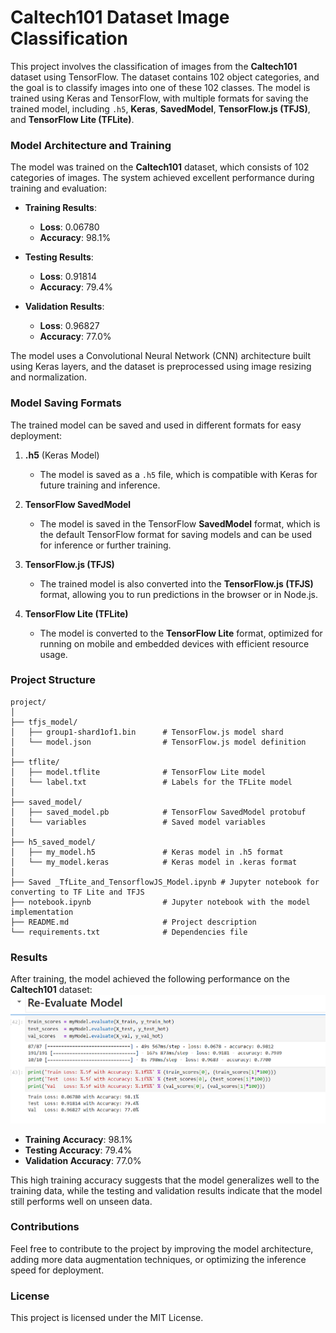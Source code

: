 
# **Caltech101 Dataset Image Classification**

This project involves the classification of images from the **Caltech101** dataset using TensorFlow. The dataset contains 102 object categories, and the goal is to classify images into one of these 102 classes. The model is trained using Keras and TensorFlow, with multiple formats for saving the trained model, including `.h5`, **Keras**, **SavedModel**, **TensorFlow.js (TFJS)**, and **TensorFlow Lite (TFLite)**.

### **Model Architecture and Training**
The model was trained on the **Caltech101** dataset, which consists of 102 categories of images. The system achieved excellent performance during training and evaluation:

- **Training Results**:
  - **Loss**: 0.06780
  - **Accuracy**: 98.1%

- **Testing Results**:
  - **Loss**: 0.91814
  - **Accuracy**: 79.4%

- **Validation Results**:
  - **Loss**: 0.96827
  - **Accuracy**: 77.0%

The model uses a Convolutional Neural Network (CNN) architecture built using Keras layers, and the dataset is preprocessed using image resizing and normalization.

### **Model Saving Formats**

The trained model can be saved and used in different formats for easy deployment:

1. **.h5** (Keras Model)
   - The model is saved as a `.h5` file, which is compatible with Keras for future training and inference.
   
2. **TensorFlow SavedModel**
   - The model is saved in the TensorFlow **SavedModel** format, which is the default TensorFlow format for saving models and can be used for inference or further training.

3. **TensorFlow.js (TFJS)**
   - The trained model is also converted into the **TensorFlow.js (TFJS)** format, allowing you to run predictions in the browser or in Node.js.

4. **TensorFlow Lite (TFLite)**
   - The model is converted to the **TensorFlow Lite** format, optimized for running on mobile and embedded devices with efficient resource usage.

### **Project Structure**

```
project/
│
├── tfjs_model/
│   ├── group1-shard1of1.bin      # TensorFlow.js model shard
│   └── model.json                # TensorFlow.js model definition
│
├── tflite/
│   ├── model.tflite              # TensorFlow Lite model
│   └── label.txt                 # Labels for the TFLite model
│
├── saved_model/
│   ├── saved_model.pb            # TensorFlow SavedModel protobuf
│   └── variables                 # Saved model variables
│
├── h5_saved_model/
│   ├── my_model.h5               # Keras model in .h5 format
│   └── my_model.keras            # Keras model in .keras format
│
├── Saved _TfLite_and_TensorflowJS_Model.ipynb # Jupyter notebook for converting to TF Lite and TFJS
├── notebook.ipynb                # Jupyter notebook with the model implementation
├── README.md                     # Project description
└── requirements.txt              # Dependencies file
```

### **Results**
After training, the model achieved the following performance on the **Caltech101** dataset:
![Accuracy Image](Accuracy.png)
- **Training Accuracy**: 98.1%
- **Testing Accuracy**: 79.4%
- **Validation Accuracy**: 77.0%

This high training accuracy suggests that the model generalizes well to the training data, while the testing and validation results indicate that the model still performs well on unseen data.

### **Contributions**
Feel free to contribute to the project by improving the model architecture, adding more data augmentation techniques, or optimizing the inference speed for deployment.

### **License**
This project is licensed under the MIT License.
